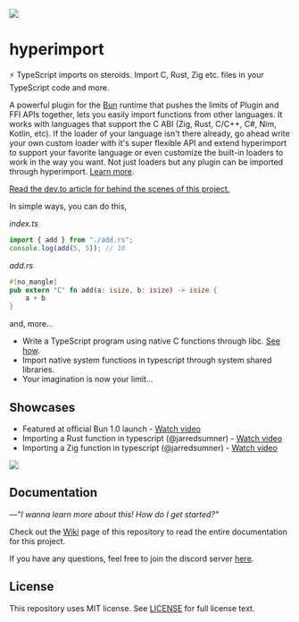 ![](res/logo.gif)

# hyperimport

⚡ TypeScript imports on steroids. Import C, Rust, Zig etc. files in your TypeScript code and more.

A powerful plugin for the [Bun](https://bun.sh/) runtime that pushes the limits of Plugin and FFI APIs together, lets you easily import functions from other languages. It works with languages that support the C ABI (Zig, Rust, C/C++, C#, Nim, Kotlin, etc). If the loader of your language isn't there already, go ahead write your own custom loader with it's super flexible API and extend hyperimport to support your favorite language or even customize the built-in loaders to work in the way you want. Not just loaders but any plugin can be imported through hyperimport. [Learn more](https://github.com/tr1ckydev/hyperimport/wiki/Configuration#custom-string).

[Read the dev.to article for behind the scenes of this project.](https://dev.to/tr1ckydev/hyperimport-import-c-rust-zig-etc-files-in-typescript-1ia5)

In simple ways, you can do this,

*index.ts*

```ts
import { add } from "./add.rs";
console.log(add(5, 5)); // 10
```

*add.rs*

```rust
#[no_mangle]
pub extern "C" fn add(a: isize, b: isize) -> isize {
    a + b
}
```

and, more...

- Write a TypeScript program using native C functions through libc. [See how](https://github.com/tr1ckydev/hyperimport/wiki/Importing-libc-in-typescript).
- Import native system functions in typescript through system shared libraries.
- Your imagination is now your limit...



## Showcases

- Featured at official Bun 1.0 launch - [Watch video](https://youtu.be/BsnCpESUEqM?t=221)
- Importing a Rust function in typescript (@jarredsumner) - [Watch video](https://twitter.com/jarredsumner/status/1681608754067046400)
- Importing a Zig function in typescript (@jarredsumner) - [Watch video](https://twitter.com/jarredsumner/status/1681610300699869184)

![](https://media.giphy.com/media/aWPGuTlDqq2yc/giphy.gif)

## Documentation

*—"I wanna learn more about this! How do I get started?"*

Check out the [Wiki](https://github.com/tr1ckydev/hyperimport/wiki) page of this repository to read the entire documentation for this project.

If you have any questions, feel free to join the discord server [here](https://discord.com/invite/tfBA2z8mbq).



## License

This repository uses MIT license. See [LICENSE](https://github.com/tr1ckydev/hyperimport/blob/main/LICENSE) for full license text.
